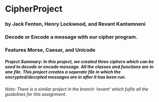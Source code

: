 # CipherProject
### by Jack Fenton, Henry Lockwood, and Revant Kantamneni
### Decode or Encode a message with our cipher program.
### Features Morse, Caesar, and Unicode
##### Project Summary: In this project, we created three ciphers which can be used to decode or encode message. All the classes and functions are in one file. This project creates a seperate file in which the encrypted/decrpted messages are in after it has been run.
###### Note: There is a similar project in the branch 'revant' which fufils all the guidelines for this assignment.
